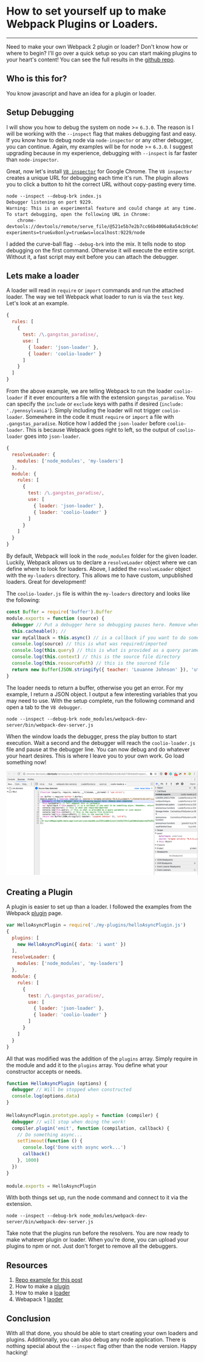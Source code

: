 # How to set yourself up to make Webpack Plugins or Loaders.
-----

Need to make your own Webpack 2 plugin or loader? Don't know how or where to begin? I'll go over a quick setup so you can start making plugins to your heart's content! You can see the full results in the [github repo](https://github.com/sogoiii/sample-webpack-dev).

## Who is this for?
You know javascript and have an idea for a plugin or loader.

## Setup Debugging

I will show you how to debug the system on node >= `6.3.0`. The reason is I will be working with the `--inspect` flag that makes debugging fast and easy. If you know how to debug node via `node-inspector` or any other debugger, you can continue. Again, my examples will be for node >= `6.3.0`. I suggest upgrading because in my experience, debugging with `--inspect` is far faster than `node-inspector`.

Great, now let's install [`V8 inspector`](https://chrome.google.com/webstore/detail/nodejs-v8-inspector/lfnddfpljnhbneopljflpombpnkfhggl?hl=en) for Google Chrome. The `V8 inspector` creates a unique URL for debugging each time it's run. The plugin allows you to click a button to hit the correct URL without copy-pasting every time.

```
node --inspect --debug-brk index.js
Debugger listening on port 9229.
Warning: This is an experimental feature and could change at any time.
To start debugging, open the following URL in Chrome:
    chrome-devtools://devtools/remote/serve_file/@521e5b7e2b7cc66b4006a8a54cb9c4e57494a5ef/inspector.html?experiments=true&v8only=true&ws=localhost:9229/node
```

I added the curve-ball flag `--debug-brk` into the mix. It tells node to stop debugging on the first command. Otherwise it will execute the entire script. Without it, a fast script may exit before you can attach the debugger.


## Lets make a loader

A loader will read in `require` or `import` commands and run the attached loader. The way we tell Webpack what loader to run is via the `test` key. Let's look at an example.

```javascript
{
  rules: [
    {
      test: /\.gangstas_paradise/,
      use: [
        { loader: 'json-loader' },
        { loader: 'coolio-loader' }
      ]
    }
  ]
}
```

From the above example, we are telling Webpack to run the loader `coolio-loader` if it ever encounters a file with the extension `gangstas_paradise`. You can specify the `include` or `exclude` keys with paths if desired (`include: './pennsylvania'`). Simply including the loader will not trigger `coolio-loader`. Somewhere in the code it must `require` or `import` a file with `.gangstas_paradise`. Notice how I added the `json-loader` before `coolio-loader`. This is because Webpack goes right to left, so the output of `coolio-loader` goes into `json-loader`.


```javascript
{
  resolveLoader: {
    modules: ['node_modules', 'my-loaders']
  },
  module: {
    rules: [
      {
        test: /\.gangstas_paradise/,
        use: [
          { loader: 'json-loader' },
          { loader: 'coolio-loader' }
        ]
      }
    ]
  }
}
```

By default, Webpack will look in the `node_modules` folder for the given loader. Luckily, Webpack allows us to declare a `resolveLoader` object where we can define where to look for loaders. Above, I added the `resolveLoader` object with the `my-loaders` directory. This allows me to have custom, unpublished loaders. Great for development!

The `coolio-loader.js` file is within the `my-loaders` directory and looks like the following:

```javascript
const Buffer = require('buffer').Buffer
module.exports = function (source) {
  debugger // Put a debugger here so debugging pauses here. Remove when completed
  this.cacheable(); //
  var myCallback = this.async() // is a callback if you want to do something async. Remember, return undefined if you plan on using this callback
  console.log(source) // this is what was required/imported
  console.log(this.query) // this is what is provided as a query parameter or json object
  console.log(this.context) // this is the source file directory
  console.log(this.resourcePath) // this is the sourced file
  return new Buffer(JSON.stringify({ teacher: 'Louanne Johnson' }), 'utf-8')
}
```

The loader needs to return a buffer, otherwise you get an error. For my example, I return a JSON object. I output a few interesting variables that you may need to use. With the setup complete, run the following command and open a tab to the `V8 debugger`.

```
node --inspect --debug-brk node_modules/webpack-dev-server/bin/webpack-dev-server.js
```

When the window loads the debugger, press the play button to start execution. Wait a second and the debugger will reach the `coolio-loader.js` file and pause at the debugger line. You can now debug and do whatever your heart desires. This is where I leave you to your own work. Go load something now!

![V8 Debugger](v8-debugger.png)


## Creating a Plugin

A plugin is easier to set up than a loader. I followed the examples from the Webpack [plugin](https://github.com/webpack/docs/wiki/how-to-write-a-plugin) page.

```javascript
var HelloAsyncPlugin = require('./my-plugins/helloAsyncPlugin.js')
{
  plugins: [
    new HelloAsyncPlugin({ data: 'i want' })
  ],
  resolveLoader: {
    modules: ['node_modules', 'my-loaders']
  },
  module: {
    rules: [
      {
        test: /\.gangstas_paradise/,
        use: [
          { loader: 'json-loader' },
          { loader: 'coolio-loader' }
        ]
      }
    ]
  }
}
```

All that was modified was the addition of the `plugins` array. Simply require in the module and add it to the `plugins` array. You define what your constructor accepts or needs.


```javascript
function HelloAsyncPlugin (options) {
  debugger // Will be stopped when constructed
  console.log(options.data)
}

HelloAsyncPlugin.prototype.apply = function (compiler) {
  debugger // will stop when doing the work!
  compiler.plugin('emit', function (compilation, callback) {
    // Do something async...
    setTimeout(function () {
      console.log('Done with async work...')
      callback()
    }, 1000)
  })
}

module.exports = HelloAsyncPlugin
```

With both things set up, run the node command and connect to it via the extension.

```
node --inspect --debug-brk node_modules/webpack-dev-server/bin/webpack-dev-server.js
```

Take note that the plugins run before the resolvers. You are now ready to make whatever plugin or loader. When you're done, you can upload your plugins to npm or not. Just don't forget to remove all the debuggers.


## Resources
1. [Repo example for this post](https://github.com/sogoiii/sample-webpack-dev)
2. How to make a [plugin](https://github.com/webpack/docs/wiki/how-to-write-a-plugin)
3. How to make a [loader](https://webpack.js.org/development/how-to-write-a-loader/)
4. Webapack 1 [laoder](https://webpack.github.io/docs/how-to-write-a-loader.html)


## Conclusion

With all that done, you should be able to start creating your own loaders and plugins. Additionally, you can also debug any node application. There is nothing special about the `--inspect` flag other than the node version. Happy hacking!
